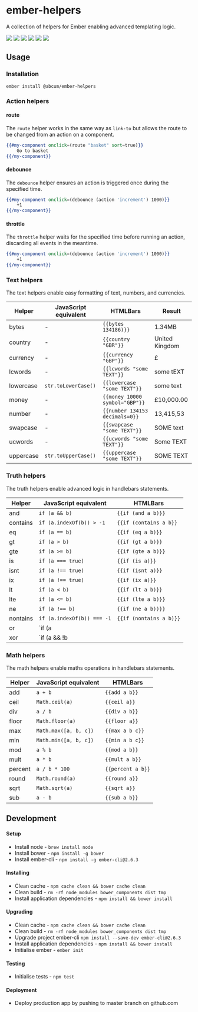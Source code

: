# ember-helpers

A collection of helpers for Ember enabling advanced templating logic.

[![](https://img.shields.io/circleci/project/abcum/ember-helpers/master.svg?style=flat-square)](https://circleci.com/gh/abcum/ember-helpers) [![](https://img.shields.io/npm/v/@abcum/ember-helpers.svg?style=flat-square)](https://www.npmjs.com/package/@abcum/ember-helpers) [![](https://img.shields.io/badge/ember-2.0.0+-orange.svg?style=flat-square)](https://github.com/abcum/ember-helpers) [![](https://david-dm.org/abcum/ember-helpers/status.svg?style=flat-square)](https://david-dm.org/abcum/ember-helpers#info=dependencies&view=table) [![](https://david-dm.org/abcum/ember-helpers/dev-status.svg?style=flat-square)](https://david-dm.org/abcum/ember-helpers#info=devDependencies&view=table) [![](https://img.shields.io/badge/license-MIT-00bfff.svg?style=flat-square)](https://github.com/abcum/ember-helpers) 

## Usage

### Installation

`ember install @abcum/ember-helpers`

### Action helpers

#### route

The `route` helper works in the same way as `link-to` but allows the route to be changed from an action on a component.

```handlebars
{{#my-component onclick=(route "basket" sort=true)}}
	Go to basket
{{/my-component}}
```

#### debounce

The `debounce` helper ensures an action is triggered once during the specified time.
```handlebars
{{#my-component onclick=(debounce (action 'increment') 1000)}}
	+1
{{/my-component}}
```

#### throttle

The `throttle` helper waits for the specified time before running an action, discarding all events in the meantime.
```handlebars
{{#my-component onclick=(debounce (action 'increment') 1000)}}
	+1
{{/my-component}}
```

### Text helpers

The text helpers enable easy formatting of text, numbers, and currencies.

Helper     | JavaScript equivalent        | HTMLBars                          | Result
-----------|------------------------------|-----------------------------------|----------------
bytes      | -                            | `{{bytes 134186)}}`               | 1.34MB
country    | -                            | `{{country "GBR"}}`               | United Kingdom
currency   | -                            | `{{currency "GBP"}}`              | £
lcwords    | -                            | `{{lcwords "some TEXT"}}`         | some tEXT
lowercase  | `str.toLowerCase()`          | `{{lowercase "some TEXT"}}`       | some text
money      | -                            | `{{money 10000 symbol="GBP"}}`    | £10,000.00
number     | -                            | `{{number 134153 decimals=0}}`    | 13,415,53
swapcase   | -                            | `{{swapcase "some TEXT"}}`        | SOME text
ucwords    | -                            | `{{ucwords "some TEXT"}}`         | Some TEXT
uppercase  | `str.toUpperCase()`          | `{{uppercase "some TEXT"}}`       | SOME TEXT

### Truth helpers

The truth helpers enable advanced logic in handlebars statements.

Helper     | JavaScript equivalent        | HTMLBars
-----------|------------------------------|-----------------------------------
and        | `if (a && b)`                | `{{if (and a b)}}`
contains   | `if (a.indexOf(b)) > -1`     | `{{if (contains a b}}`
eq         | `if (a == b)`                | `{{if (eq a b)}}`
gt         | `if (a > b)`                 | `{{if (gt a b)}}`
gte        | `if (a >= b)`                | `{{if (gte a b)}}`
is         | `if (a === true)`            | `{{if (is a)}}`
isnt       | `if (a !== true)`            | `{{if (isnt a)}}`
ix         | `if (a !== true)`            | `{{if (ix a)}}`
lt         | `if (a < b)`                 | `{{if (lt a b)}}`
lte        | `if (a <= b)`                | `{{if (lte a b)}}`
ne         | `if (a !== b)`               | `{{if (ne a b))}}`
nontains   | `if (a.indexOf(b)) === -1`   | `{{if (nontains a b)}}`
or         | `if (a || b)`                | `{{if (or a b)}}`
xor        | `if (a && !b || !a && b)`    | `{{if (xor a b)}}`

### Math helpers

The math helpers enable maths operations in handlebars statements.

Helper     | JavaScript equivalent        | HTMLBars
-----------|------------------------------|-----------------------------------
add        | `a + b`                      | `{{add a b}}`
ceil       | `Math.ceil(a)`               | `{{ceil a}}`
div        | `a / b`                      | `{{div a b}}`
floor      | `Math.floor(a)`              | `{{floor a}}`
max        | `Math.max([a, b, c])`        | `{{max a b c}}`
min        | `Math.min([a, b, c])`        | `{{min a b c}}`
mod        | `a % b`                      | `{{mod a b}}`
mult       | `a * b`                      | `{{mult a b}}`
percent    | `a / b * 100`                | `{{percent a b}}`
round      | `Math.round(a)`              | `{{round a}}`
sqrt       | `Math.sqrt(a)`               | `{{sqrt a}}`
sub        | `a - b`                      | `{{sub a b}}`

## Development

#### Setup

- Install node - `brew install node`
- Install bower - `npm install -g bower`
- Install ember-cli - `npm install -g ember-cli@2.6.3`

#### Installing

- Clean cache - `npm cache clean && bower cache clean`
- Clean build - `rm -rf node_modules bower_components dist tmp`
- Install application dependencies - `npm install && bower install`

#### Upgrading

- Clean cache - `npm cache clean && bower cache clean`
- Clean build - `rm -rf node_modules bower_components dist tmp`
- Upgrade project ember-cli `npm install --save-dev ember-cli@2.6.3`
- Install application dependencies - `npm install && bower install`
- Initialise ember - `ember init`

#### Testing

- Initialise tests - `npm test`

#### Deployment

- Deploy production app by pushing to master branch on github.com